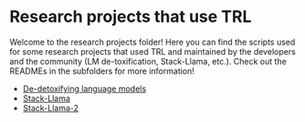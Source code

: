 # Research projects that use TRL

Welcome to the research projects folder! Here you can find the scripts used for some research projects that used TRL and maintained by the developers and the community (LM de-toxification, Stack-Llama, etc.). Check out the READMEs in the subfolders for more information!

- [De-detoxifying language models](https://github.com/lvwerra/trl/tree/main/examples/research_projects/toxicity)
- [Stack-Llama](https://github.com/lvwerra/trl/tree/main/examples/research_projects/stack_llama)
- [Stack-Llama-2](https://github.com/lvwerra/trl/tree/main/examples/research_projects/stack_llama_2)